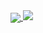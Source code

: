 <a href="https://github.com/tty503/">
  <img align="center" src="https://github-readme-stats.vercel.app/api/top-langs/?username=tty503&&hide=cmake,html,dockerfile&langs_count=10&line_height=35&theme=dark" />
</a>

<a href="https://github.com/tty503/">
  <img src="https://github-readme-streak-stats.herokuapp.com/?user=tty503&theme=dark" />
</a>
<br/>
